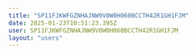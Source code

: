 ```yaml
---
title: "SP11FJKWFGZNHAJNW9V0W0H060BCCTH42R1GH1FJM"
date: 2025-01-23T10:51:23.395Z
user: SP11FJKWFGZNHAJNW9V0W0H060BCCTH42R1GH1FJM
layout: "users"
---
```

    